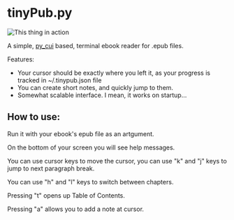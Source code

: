 # tinyPub.py

![This thing in action](https://i.imgur.com/Bfxw5KS.png)

A simple, [py_cui](https://github.com/jwlodek/py_cui) based, terminal ebook reader for .epub files.

Features:

- Your cursor should be exactly where you left it, as your progress is tracked in ~/.tinypub.json file
- You can create short notes, and quickly jump to them.
- Somewhat scalable interface. I mean, it works on startup…

## How to use:

Run it with your ebook's epub file as an artgument.

On the bottom of your screen you will see help messages.

You can use cursor keys to move the cursor, you can use "k" and "j" keys to jump to next paragraph break.

You can use "h" and "l" keys to switch between chapters.

Pressing "t" opens up Table of Contents.

Pressing "a" allows you to add a note at cursor.
